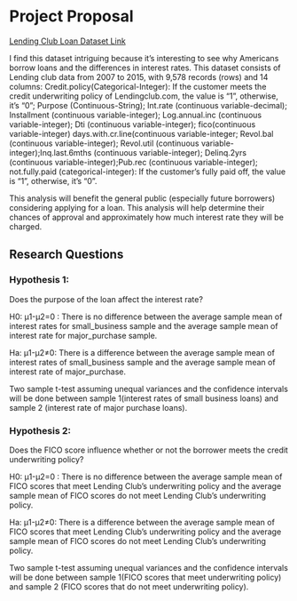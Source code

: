 # **Project Proposal**

[Lending Club Loan Dataset Link](https://www.kaggle.com/urstrulyvikas/lending-club-loan-data-analysis)

I find this dataset intriguing because it’s interesting to see why Americans borrow loans and the differences in interest rates.  This dataset consists of Lending club data from 2007 to 2015, with 9,578 records (rows) and 14 columns: Credit.policy(Categorical-Integer): If the customer meets the credit underwriting policy of Lendingclub.com, the value is “1”, otherwise, it’s “0”; Purpose (Continuous-String); Int.rate (continuous variable-decimal); Installment (continuous variable-integer); Log.annual.inc (continuous variable-integer); Dti (continuous variable-integer); fico(continuous variable-integer)
days.with.cr.line(continuous variable-integer; Revol.bal (continuous variable-integer); Revol.util (continuous variable-integer);Inq.last.6mths (continuous variable-integer); Delinq.2yrs (continuous variable-integer);Pub.rec (continuous variable-integer); not.fully.paid (categorical-integer): If the customer’s fully paid off, the value is “1”, otherwise, it’s “0”.

 This analysis will benefit the general public (especially future borrowers) considering applying for a loan.  This analysis will help determine their chances of approval and approximately how much interest rate they will be charged.

## **Research Questions**

### **Hypothesis 1:**
Does the purpose of the loan affect the interest rate?

H0: µ1-µ2=0  : There is no difference between the average sample mean of interest rates for small_business sample and the average sample mean of interest rate for major_purchase sample.

Ha: µ1-µ2≠0: There is a difference between the average sample mean of interest rates of small_business sample and the average sample mean of interest rate of major_purchase. 
 
Two sample t-test assuming unequal variances and the confidence intervals will be done between sample 1(interest rates of small business loans) and sample 2 (interest rate of major purchase loans).


### **Hypothesis 2:**
Does the FICO score influence whether or not the borrower meets the credit underwriting policy?

H0: µ1-µ2=0 : There is no difference between the average sample mean of FICO scores that meet Lending Club’s underwriting policy and the average sample mean of FICO scores do not meet Lending Club’s underwriting policy.

Ha: µ1-µ2≠0: There is a difference between the average sample mean of FICO scores that meet Lending Club’s underwriting policy and the average sample mean of FICO scores do not meet Lending Club’s underwriting policy.

Two sample t-test assuming unequal variances and the confidence intervals will be done between sample 1(FICO scores that meet underwriting policy) and sample 2 (FICO scores that do not meet underwriting policy).




